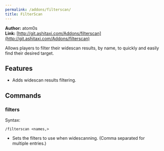```yaml
---
permalink: /addons/filterscan/
title: FilterScan
---
```


**Author:** atom0s<br/>
**Link:** [http://git.ashitaxi.com/Addons/filterscan](http://git.ashitaxi.com/Addons/filterscan)

Allows players to filter their widescan results, by name, to quickly and easily find their desired target.

## Features

  * Adds widescan results filtering.

## Commands

### filters
Syntax:
```
/filterscan <names,>
```
  * Sets the filters to use when widescanning. (Comma separated for multiple entries.)